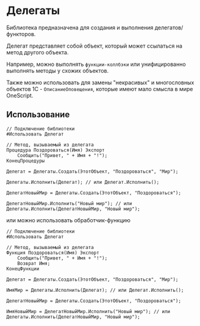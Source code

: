 # Делегаты

Библиотека предназначена для создания и выполнения делегатов/функторов.

Делегат представляет собой объект, который может ссылаться на метод другого объекта.

Например, можно выполнять `функции-коллбэки` или унифицированно выполнять методы у схожих объектов.

Также можно использовать для замены "некрасивых" и многословных объектов 1С - `ОписаниеОповещения`,
которые имеют мало смысла в мире OneScript.

## Использование

```bsl
// Подключение библиотеки
#Использовать Делегат

// Метод, вызываемый из делегата
Процедура Поздороваться(Имя) Экспорт
    Сообщить("Привет, " + Имя + "!");
КонецПроцедуры

Делегат = Делегаты.Создать(ЭтотОбъект, "Поздороваться", "Мир");

Делегаты.Исполнить(Делегат); // или Делегат.Исполнить();

ДелегатНовыйМир = Делегаты.Создать(ЭтотОбъект, "Поздороваться");

ДелегатНовыйМир.Исполнить("Новый мир"); // или Делегаты.Исполнить(ДелегатНовыйМир, "Новый мир");
```

или можно использовать обработчик-функцию

```bsl
// Подключение библиотеки
#Использовать Делегат

// Метод, вызываемый из делегата
Функция Поздороваться(Имя) Экспорт
    Сообщить("Привет, " + Имя + "!");
    Возврат Имя;
КонецФункции

Делегат = Делегаты.Создать(ЭтотОбъект, "Поздороваться", "Мир");

ИмяМир = Делегаты.Исполнить(Делегат); // или Делегат.Исполнить();

ДелегатНовыйМир = Делегаты.Создать(ЭтотОбъект, "Поздороваться");

ИмяНовыйМир = ДелегатНовыйМир.Исполнить("Новый мир"); // или Делегаты.Исполнить(ДелегатНовыйМир, "Новый мир");
```


